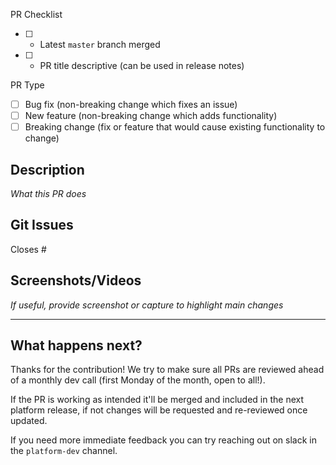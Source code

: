 PR Checklist

- [ ] - Latest `master` branch merged
- [ ] - PR title descriptive (can be used in release notes)

PR Type

- [ ] Bug fix (non-breaking change which fixes an issue)
- [ ] New feature (non-breaking change which adds functionality)
- [ ] Breaking change (fix or feature that would cause existing functionality to change)

## Description

_What this PR does_

## Git Issues

Closes #

## Screenshots/Videos

_If useful, provide screenshot or capture to highlight main changes_

---

## What happens next?

Thanks for the contribution! We try to make sure all PRs are reviewed ahead of a monthly dev call (first Monday of the month, open to all!).

If the PR is working as intended it'll be merged and included in the next platform release, if not changes will be requested and re-reviewed once updated.

If you need more immediate feedback you can try reaching out on slack in the `platform-dev` channel.
